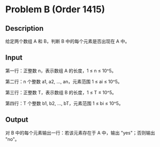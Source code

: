 # Problem B (Order 1415)

## Description

给定两个数组 A 和 B，判断 B 中的每个元素是否出现在 A 中。

## Input

第一行：正整数 n，表示数组 A 的长度，1 ≤ n ≤ 10^5。

第二行：n 个整数 a1, a2, ..., an，元素范围 1 ≤ ai ≤ 10^5。

第三行：正整数 T，表示数组 B 的长度，1 ≤ T ≤ 10^5。

第四行：T 个整数 b1, b2, ..., bT，元素范围 1 ≤ bi ≤ 10^5。

## Output

对 B 中的每个元素输出一行：若该元素存在于 A 中，输出 "yes"；否则输出 "no"。
